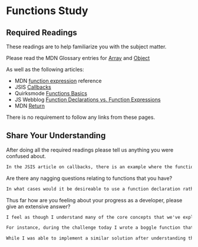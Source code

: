 # Functions Study

## Required Readings

These readings are to help familiarize you with the subject matter.

Please read the MDN Glossary entries for [Array](https://developer.mozilla.org/en-US/docs/Glossary/array) and [Object](https://developer.mozilla.org/en-US/docs/Glossary/Object)

As well as the following articles:

-   MDN [function expression](https://developer.mozilla.org/en-US/docs/Web/JavaScript/Reference/Operators/function) reference
-   JSIS [Callbacks](http://javascriptissexy.com/understand-javascript-callback-functions-and-use-them/)
-   Quirksmode [Functions Basics](http://www.quirksmode.org/js/function.html)
-   JS Webblog [Function Declarations vs. Function Expressions](https://javascriptweblog.wordpress.com/2010/07/06/function-declarations-vs-function-expressions/)
-   MDN [Return](https://developer.mozilla.org/en-US/docs/Web/JavaScript/Reference/Statements/return)

There is no requirement to follow any links from these pages.

## Share Your Understanding

After doing all the required readings please tell us anything you were confused about.

```md
In the JSIS article on callbacks, there is an example where the function `successCallback()` is defined twice. How does this work?
```

Are there any nagging questions relating to functions that you have?

```md
In what cases would it be desireable to use a function declaration rather than a function expression? Are there any cases where it is clearly more advantageous to use declarations or is it just a matter of how a developer chooses to structure their code?
```

Thus far how are you feeling about your progress as a developer, please give
an extensive answer?

```md
I feel as though I understand many of the core concepts that we've explored so far. However, I sometimes find myself frustrated when I need to creatively apply those concepts to a problem.

For instance, during the challenge today I wrote a boggle function that was only able to pass the 1/3 tests written for it. After talking to Sam, I saw that he had a much simpler and more elegant solution.

While I was able to implement a similar solution after understanding the concepts behind his function, however, I felt frustrated by having overcomplicated the problem. This is not the first time I have felt this way about code that I have written.
```
